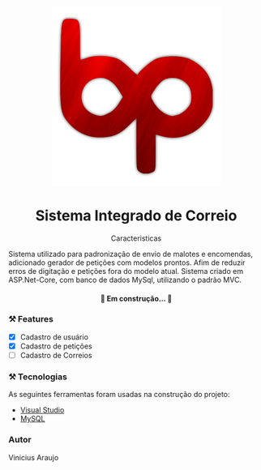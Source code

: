<p align="center">
<img  src="https://github.com/vabarboza/SicWEB/blob/master/wwwroot/img/toponew.png"/>
</p>

<h1 align="center">Sistema Integrado de Correio</h1>


<p align="center">Caracteristicas</p>
<p>Sistema utilizado para padronização de envio de malotes e encomendas, adicionado gerador de petições com modelos prontos.
Afim de reduzir erros de digitação e petições fora do modelo atual.
Sistema criado em ASP.Net-Core, com banco de dados MySql, utilizando o padrão MVC.
</p>

<h4 align="center"> 
	🚧  Em construção...  🚧
</h4>

### ⚒️ Features
- [x] Cadastro de usuário
- [x] Cadastro de petições
- [ ] Cadastro de Correios

### ⚒️ Tecnologias

As seguintes ferramentas foram usadas na construção do projeto:

- [Visual Studio](https://visualstudio.microsoft.com/pt-br/vs/community/)
- [MySQL](https://www.mysql.com)


### Autor
Vinicius Araujo

